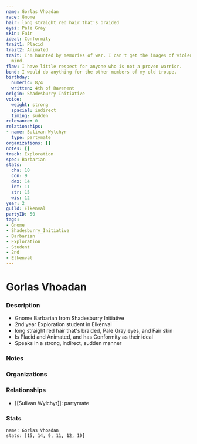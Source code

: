 ```yaml
---
name: Gorlas Vhoadan
race: Gnome
hair: long straight red hair that's braided
eyes: Pale Gray
skin: Fair
ideal: Conformity
trait1: Placid
trait2: Animated
trait: I'm haunted by memories of war. I can't get the images of violence out of my
  mind.
flaw: I have little respect for anyone who is not a proven warrior.
bond: I would do anything for the other members of my old troupe.
birthday:
  numeric: 8/4
  written: 4th of Ravenent
origin: Shadesburry Initiative
voice:
  weight: strong
  spacial: indirect
  timing: sudden
relevance: 0
relationships:
- name: Sulivan Wylchyr
  type: partymate
organizations: []
notes: []
track: Exploration
spec: Barbarian
stats:
  cha: 10
  con: 9
  dex: 14
  int: 11
  str: 15
  wis: 12
year: 2
guild: Elkenval
partyID: 50
tags:
- Gnome
- Shadesburry_Initiative
- Barbarian
- Exploration
- Student
- 2nd
- Elkenval
---
```

# Gorlas Vhoadan
### Description
- Gnome Barbarian from Shadesburry Initiative
- 2nd year Exploration student in Elkenval
- long straight red hair that's braided, Pale Gray eyes, and Fair skin
- Is Placid and Animated, and has Conformity as their ideal
- Speaks in a strong, indirect, sudden manner

### Notes

### Organizations

### Relationships
- [[Sulivan Wylchyr]]: partymate

### Stats
```statblock
name: Gorlas Vhoadan
stats: [15, 14, 9, 11, 12, 10]
```